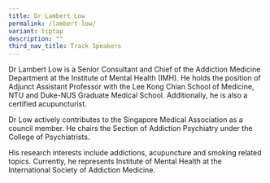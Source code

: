 ```yaml
---
title: Dr Lambert Low
permalink: /lambert-low/
variant: tiptap
description: ""
third_nav_title: Track Speakers
---
```

<p></p>
<p>Dr Lambert Low is a Senior Consultant and Chief of the Addiction Medicine
Department at the Institute of Mental Health (IMH). He holds the position
of Adjunct Assistant Professor with the Lee Kong Chian School of Medicine,
NTU and Duke-NUS Graduate Medical School. Additionally, he is also a certified
acupuncturist.</p>
<p>Dr Low actively contributes to the Singapore Medical Association as a
council member. He chairs the Section of Addiction Psychiatry under the
College of Psychiatrists.</p>
<p>His research interests include addictions, acupuncture and smoking related
topics. Currently, he represents Institute of Mental Health at the International
Society of Addiction Medicine.</p>
<p></p>